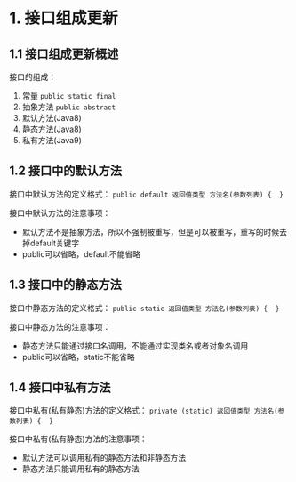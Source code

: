 # 1. 接口组成更新

## 1.1 接口组成更新概述
接口的组成：
1. 常量 ``public static final``
2. 抽象方法 ``public abstract``
3. 默认方法(Java8)
4. 静态方法(Java8)
5. 私有方法(Java9)

## 1.2 接口中的默认方法
接口中默认方法的定义格式：
``
public default 返回值类型 方法名(参数列表) {  }
``

接口中默认方法的注意事项：
* 默认方法不是抽象方法，所以不强制被重写，但是可以被重写，重写的时候去掉default关键字
* public可以省略，default不能省略

## 1.3 接口中的静态方法
接口中静态方法的定义格式：
``
public static 返回值类型 方法名(参数列表) {  }
``

接口中静态方法的注意事项：
* 静态方法只能通过接口名调用，不能通过实现类名或者对象名调用
* public可以省略，static不能省略

## 1.4 接口中私有方法
接口中私有(私有静态)方法的定义格式：
``
private (static) 返回值类型 方法名(参数列表) {  }
``

接口中私有(私有静态)方法的注意事项：
* 默认方法可以调用私有的静态方法和非静态方法
* 静态方法只能调用私有的静态方法